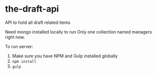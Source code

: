 # the-draft-api
API to hold all draft related items

Need mongo installed locally to run
Only one collection named managers right now.

To run server:

1. Make sure you have NPM and Gulp installed globally
2. ```npm install```
3. ````gulp````
